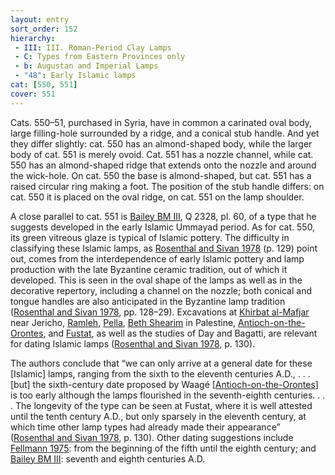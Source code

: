 ```yaml
---
layout: entry
sort_order: 152
hierarchy:
 - III: III. Roman-Period Clay Lamps
 - C: Types from Eastern Provinces only
 - b: Augustan and Imperial Lamps
 - "48": Early Islamic lamps
cat: [550, 551]
cover: 551
---
```


Cats. 550–51, purchased in Syria, have in common a carinated oval body, large filling-hole surrounded by a ridge, and a conical stub handle. And yet they differ slightly: cat. 550 has an almond-shaped body, while the larger body of cat. 551 is merely ovoid. Cat. 551 has a nozzle channel, while cat. 550 has an almond-shaped ridge that extends onto the nozzle and around the wick-hole. On cat. 550 the base is almond-shaped, but cat. 551 has a raised circular ring making a foot. The position of the stub handle differs: on cat. 550 it is placed on the oval ridge, on cat. 551 on the lamp shoulder.

A close parallel to cat. 551 is <a href='../../bibliography/#bailey-bm-iii'>Bailey BM III</a>, Q 2328, pl. 60, of a type that he suggests developed in the early Islamic Ummayad period. As for cat. 550, its green vitreous glaze is typical of Islamic pottery. The difficulty in classifying these Islamic lamps, as <a href='../../bibliography/#rosenthal-sivan-1978'>Rosenthal and Sivan 1978</a> (p. 129) point out, comes from the interdependence of early Islamic pottery and lamp production with the late Byzantine ceramic tradition, out of which it developed. This is seen in the oval shape of the lamps as well as in the decorative repertory, including a channel on the nozzle; both conical and tongue handles are also anticipated in the Byzantine lamp tradition (<a href='../../bibliography/#rosenthal-sivan-1978'>Rosenthal and Sivan 1978</a>, pp. 128–29). Excavations at <a href='../../map/#loc_4005666'>Khirbat al-Mafjar</a> near Jericho, <a href='../../map/#loc_7001366'>Ramleh</a>, <a href='../../map/#loc_491688'>Pella</a>, <a href='../../map/#loc_678063'>Beth Shearim</a> in Palestine, <a href='../../map/#loc_658381'>Antioch-on-the-Orontes</a>, and <a href='../../map/#loc_727082'>Fustat</a>, as well as the studies of Day and Bagatti, are relevant for dating Islamic lamps (<a href='../../bibliography/#rosenthal-sivan-1978'>Rosenthal and Sivan 1978</a>, p. 130).

The authors conclude that “we can only arrive at a general date for these [Islamic] lamps, ranging from the sixth to the eleventh centuries A.D., . . . [but] the sixth-century date proposed by Waagé [<a href='../../map/#loc_658381'>Antioch-on-the-Orontes</a>] is too early although the lamps flourished in the seventh-eighth centuries. . . . The longevity of the type can be seen at Fustat, where it is well attested until the tenth century A.D., but only sparsely in the eleventh century, at which time other lamp types had already made their appearance” (<a href='../../bibliography/#rosenthal-sivan-1978'>Rosenthal and Sivan 1978</a>, p. 130). Other dating suggestions include <a href='../../bibliography/#fellmann-1975'>Fellmann 1975</a>: from the beginning of the fifth until the eighth century; and <a href='../../bibliography/#bailey-bm-iii'>Bailey BM III</a>: seventh and eighth centuries A.D.
